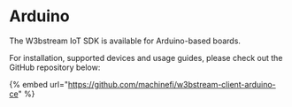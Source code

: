 # Arduino

The W3bstream IoT SDK is available for Arduino-based boards.

For installation, supported devices and usage guides, please check out the GitHub repository below:

{% embed url="https://github.com/machinefi/w3bstream-client-arduino-ce" %}
